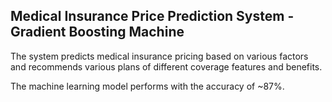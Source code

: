 ## Medical Insurance Price Prediction System - Gradient Boosting Machine
The system predicts medical insurance pricing based on various factors and recommends various plans of different coverage features and benefits.

The machine learning model performs with the accuracy of ~87%.

